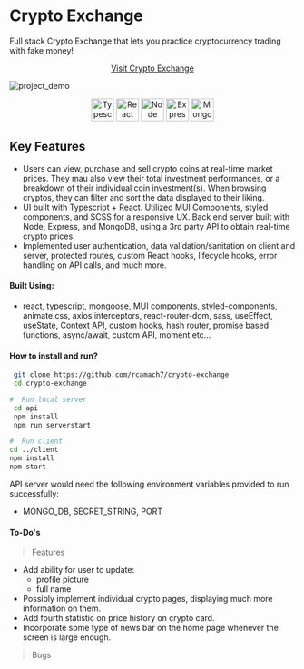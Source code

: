# Crypto Exchange

Full stack Crypto Exchange that lets you practice cryptocurrency trading with fake money!

<div align="center">

[Visit Crypto Exchange](https://rcamach7.github.io/crypto-exchange/#/)

</div>

![project_demo](crypto_demo.gif)

<p align="center">
  <img src="https://res.cloudinary.com/de2ymful4/image/upload/v1652491477/main-portfolio/tech-skills/typescript_v3ztli.png" width="40" height="40" alt="Typescript" />
  <img src="https://res.cloudinary.com/de2ymful4/image/upload/v1648514838/main-portfolio/animated-logos/react-anim_jqtsxo.gif" width="40" height="40" alt="React" />
  <img src="https://res.cloudinary.com/de2ymful4/image/upload/v1646101318/main-portfolio/tech-skills/node_lzpvq6.png" width="40" height="40" alt="Node" />
    <img src="https://res.cloudinary.com/de2ymful4/image/upload/v1647634998/main-portfolio/tech-skills/express_ibtfvl.png" width="40" height="40" alt="Express" />
  <img src="https://res.cloudinary.com/de2ymful4/image/upload/v1646101239/main-portfolio/tech-skills/mongodb_r1xhyn.png" width="40" height="40" alt="MongoDB" />
</p>

## Key Features

- Users can view, purchase and sell crypto coins at real-time market prices. They mau also view their total investment performances, or a breakdown of their individual coin investment(s). When browsing cryptos, they can filter and sort the data displayed to their liking.
- UI built with Typescript + React. Utilized MUI Components, styled components, and SCSS for a responsive UX. Back end server built with Node, Express, and MongoDB, using a 3rd party API to obtain real-time crypto prices.
- Implemented user authentication, data validation/sanitation on client and server, protected routes, custom React hooks, lifecycle hooks, error handling on API calls, and much more.

#### Built Using:

- react, typescript, mongoose, MUI components, styled-components, animate.css, axios interceptors, react-router-dom, sass, useEffect, useState, Context API, custom hooks, hash router, promise based functions, async/await, custom API, moment etc...

#### How to install and run?

```bash
 git clone https://github.com/rcamach7/crypto-exchange
 cd crypto-exchange

#  Run local server
 cd api
 npm install
 npm run serverstart

#  Run client
cd ../client
npm install
npm start
```

API server would need the following environment variables provided to run successfully:

- MONGO_DB, SECRET_STRING, PORT

#### To-Do's

> Features

- Add ability for user to update:
  - profile picture
  - full name
- Possibly implement individual crypto pages, displaying much more information on them.
- Add fourth statistic on price history on crypto card.
- Incorporate some type of news bar on the home page whenever the screen is large enough.

> Bugs
